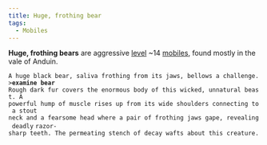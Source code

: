 ```yaml
---
title: Huge, frothing bear
tags:
  - Mobiles
---
```

**Huge, frothing bears** are aggressive [level](level "wikilink") ~14
[mobiles](mobile "wikilink"), found mostly in the vale of Anduin.

`A huge black bear, saliva frothing from its jaws, bellows a challenge.`
`>`**`examine bear`**
`Rough dark fur covers the enormous body of this wicked, unnatural beast. A`
`powerful hump of muscle rises up from its wide shoulders connecting to a stout`
`neck and a fearsome head where a pair of frothing jaws gape, revealing deadly`
`razor-sharp teeth. The permeating stench of decay wafts about this creature.`
